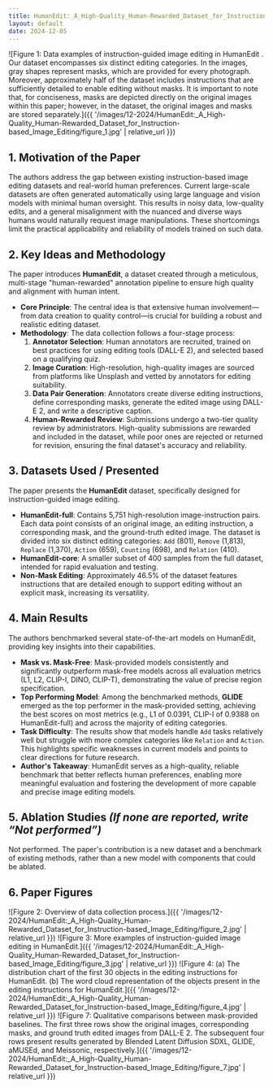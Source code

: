 ```yaml
---
title: HumanEdit:_A_High-Quality_Human-Rewarded_Dataset_for_Instruction-based_Image_Editing
layout: default
date: 2024-12-05
---
```

![Figure 1: Data examples of instruction-guided image editing in HumanEdit . Our dataset encompasses six distinct editing categories. In the images, gray shapes represent masks, which are provided for every photograph. Moreover, approximately half of the dataset includes instructions that are sufficiently detailed to enable editing without masks. It is important to note that, for conciseness, masks are depicted directly on the original images within this paper; however, in the dataset, the original images and masks are stored separately.]({{ '/images/12-2024/HumanEdit:_A_High-Quality_Human-Rewarded_Dataset_for_Instruction-based_Image_Editing/figure_1.jpg' | relative_url }})
## 1. Motivation of the Paper
The authors address the gap between existing instruction-based image editing datasets and real-world human preferences. Current large-scale datasets are often generated automatically using large language and vision models with minimal human oversight. This results in noisy data, low-quality edits, and a general misalignment with the nuanced and diverse ways humans would naturally request image manipulations. These shortcomings limit the practical applicability and reliability of models trained on such data.

## 2. Key Ideas and Methodology
The paper introduces **HumanEdit**, a dataset created through a meticulous, multi-stage "human-rewarded" annotation pipeline to ensure high quality and alignment with human intent.

-   **Core Principle**: The central idea is that extensive human involvement—from data creation to quality control—is crucial for building a robust and realistic editing dataset.
-   **Methodology**: The data collection follows a four-stage process:
    1.  **Annotator Selection**: Human annotators are recruited, trained on best practices for using editing tools (DALL-E 2), and selected based on a qualifying quiz.
    2.  **Image Curation**: High-resolution, high-quality images are sourced from platforms like Unsplash and vetted by annotators for editing suitability.
    3.  **Data Pair Generation**: Annotators create diverse editing instructions, define corresponding masks, generate the edited image using DALL-E 2, and write a descriptive caption.
    4.  **Human-Rewarded Review**: Submissions undergo a two-tier quality review by administrators. High-quality submissions are rewarded and included in the dataset, while poor ones are rejected or returned for revision, ensuring the final dataset's accuracy and reliability.

## 3. Datasets Used / Presented
The paper presents the **HumanEdit** dataset, specifically designed for instruction-guided image editing.

-   **HumanEdit-full**: Contains 5,751 high-resolution image-instruction pairs. Each data point consists of an original image, an editing instruction, a corresponding mask, and the ground-truth edited image. The dataset is divided into six distinct editing categories: `Add` (801), `Remove` (1,813), `Replace` (1,370), `Action` (659), `Counting` (698), and `Relation` (410).
-   **HumanEdit-core**: A smaller subset of 400 samples from the full dataset, intended for rapid evaluation and testing.
-   **Non-Mask Editing**: Approximately 46.5% of the dataset features instructions that are detailed enough to support editing without an explicit mask, increasing its versatility.

## 4. Main Results
The authors benchmarked several state-of-the-art models on HumanEdit, providing key insights into their capabilities.

-   **Mask vs. Mask-Free**: Mask-provided models consistently and significantly outperform mask-free models across all evaluation metrics (L1, L2, CLIP-I, DINO, CLIP-T), demonstrating the value of precise region specification.
-   **Top Performing Model**: Among the benchmarked methods, **GLIDE** emerged as the top performer in the mask-provided setting, achieving the best scores on most metrics (e.g., L1 of 0.0391, CLIP-I of 0.9388 on HumanEdit-full) and across the majority of editing categories.
-   **Task Difficulty**: The results show that models handle `Add` tasks relatively well but struggle with more complex categories like `Relation` and `Action`. This highlights specific weaknesses in current models and points to clear directions for future research.
-   **Author's Takeaway**: HumanEdit serves as a high-quality, reliable benchmark that better reflects human preferences, enabling more meaningful evaluation and fostering the development of more capable and precise image editing models.

## 5. Ablation Studies  *(If none are reported, write “Not performed”)*
Not performed. The paper's contribution is a new dataset and a benchmark of existing methods, rather than a new model with components that could be ablated.

## 6. Paper Figures
![Figure 2: Overview of data collection process.]({{ '/images/12-2024/HumanEdit:_A_High-Quality_Human-Rewarded_Dataset_for_Instruction-based_Image_Editing/figure_2.jpg' | relative_url }})
![Figure 3: More examples of instruction-guided image editing in HumanEdit.]({{ '/images/12-2024/HumanEdit:_A_High-Quality_Human-Rewarded_Dataset_for_Instruction-based_Image_Editing/figure_3.jpg' | relative_url }})
![Figure 4: (a) The distribution chart of the first 30 objects in the editing instructions for HumanEdit. (b) The word cloud representation of the objects present in the editing instructions for HumanEdit.]({{ '/images/12-2024/HumanEdit:_A_High-Quality_Human-Rewarded_Dataset_for_Instruction-based_Image_Editing/figure_4.jpg' | relative_url }})
![Figure 7: Qualitative comparisons between mask-provided baselines. The first three rows show the original images, corresponding masks, and ground truth edited images from DALL-E 2. The subsequent four rows present results generated by Blended Latent Diffusion SDXL, GLIDE, aMUSEd, and Meissonic, respectively.]({{ '/images/12-2024/HumanEdit:_A_High-Quality_Human-Rewarded_Dataset_for_Instruction-based_Image_Editing/figure_7.jpg' | relative_url }})
